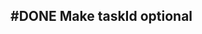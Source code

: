 ## #DONE Make taskId optional
<!-- 
#task
created:2023-09-27T03:41:23.407Z
group:"Ungrouped Tasks"
story-id:start-a-task-without-args
task-id:f7BYQ
order:-20 completed:2023-10-01T17:34:03.987Z -->

